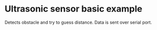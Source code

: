 # Ultrasonic sensor basic example

Detects obstacle and try to guess distance.
Data is sent over serial port.

